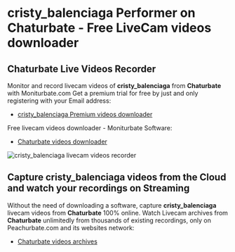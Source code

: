 # cristy_balenciaga Performer on Chaturbate - Free LiveCam videos downloader

## Chaturbate Live Videos Recorder

Monitor and record livecam videos of **cristy_balenciaga** from **Chaturbate** with Moniturbate.com
Get a premium trial for free by just and only registering with your Email address:
* [cristy_balenciaga Premium videos downloader](https://moniturbate.com/request-demo-licence-key.html)

Free livecam videos downloader - Moniturbate Software:
* [Chaturbate videos downloader](https://moniturbate.com/moniturbate-download-software.html)

![cristy_balenciaga livecam videos recorder](https://peachurnet.com/templates/moniturbate-software.png)


## Capture cristy_balenciaga videos from the Cloud and watch your recordings on Streaming

Without the need of downloading a software, capture **cristy_balenciaga** livecam videos from **Chaturbate** 100% online.
Watch Livecam archives from **Chaturbate** unlimitedly from thousands of existing recordings, only on Peachurbate.com and its websites network:
* [Chaturbate videos archives](https://peachurnet.com/)